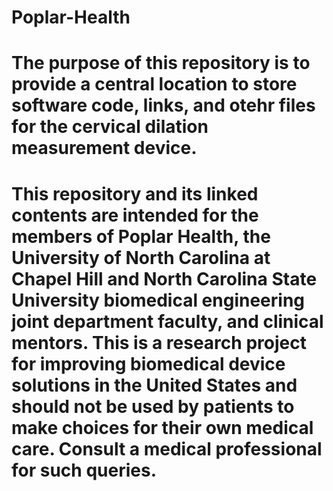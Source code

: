 # Poplar-Health

# The purpose of this repository is to provide a central location to store software code, links, and otehr files for the cervical dilation measurement device. 

# This repository and its linked contents are intended for the members of Poplar Health, the University of North Carolina at Chapel Hill and North Carolina State University biomedical engineering joint department faculty, and clinical mentors. This is a research project for improving biomedical device solutions in the United States and should not be used by patients to make choices for their own medical care. Consult a medical professional for such queries. 
